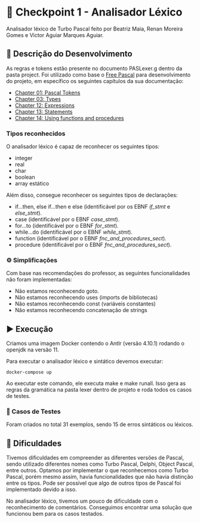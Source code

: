 # 🚩 Checkpoint 1 - Analisador Léxico

Analisador léxico de Turbo Pascal feito por Beatriz Maia, Renan Moreira Gomes e Victor Aguiar Marques Aguiar.

## 📝 Descrição do Desenvolvimento

As regras e tokens estão presente no documento PASLexer.g dentro da pasta project. Foi utilizado como base o [Free Pascal](https://www.freepascal.org/docs-html/current/ref/ref.html) para desenvolvimento do projeto, em específico os seguintes capítulos da sua documentação:
- [Chapter 01: Pascal Tokens](https://www.freepascal.org/docs-html/current/ref/refch1.html#x8-70001)
- [Chapter 03: Types](https://www.freepascal.org/docs-html/current/ref/refch3.html#x24-230003)
- [Chapter 12: Expressions](https://www.freepascal.org/docs-html/current/ref/ref.html)
- [Chapter 13: Statements](https://www.freepascal.org/docs-html/current/ref/refch13.html#x159-18300013)
- [Chapter 14: Using functions and procedures](https://www.freepascal.org/docs-html/current/ref/refch14.html#x175-19900014)

### Tipos reconhecidos

O analisador léxico é capaz de reconhecer os seguintes tipos:
- integer
- real
- char
- boolean
- array estático

Além disso, consegue reconhecer os seguintes tipos de declarações:
- if...then, else if...then e else (identificável por os EBNF *if_stmt* e *else_stmt*).
- case (identificável por o EBNF *case_stmt*).
- for...to (identificável por o EBNF *for_stmt*).
- while...do (identificável por o EBNF *while_stmt*).
- function (identificável por o EBNF *fnc_and_procedures_sect*).
- procedure (identificável por o EBNF *fnc_and_procedures_sect*).

### ⚙️ Simplificações

Com base nas recomendações do professor, as seguintes funcionalidades não foram implementadas:

- Não estamos reconhecendo goto.
- Não estamos reconhecendo uses (imports de bibliotecas)
- Não estamos reconhecendo const (variáveis constantes)
- Não estamos reconhecendo concatenação de strings

## ▶️ Execução

Criamos uma imagem Docker contendo o Antlr (versão 4.10.1) rodando o openjdk na versão 11.

Para executar o analisador léxico e sintático devemos executar:
```
docker-compose up
```

Ao executar este comando, ele executa make e make runall. Isso gera as regras da gramática na pasta lexer dentro de projeto e roda todos os casos de testes.

### 🧪 Casos de Testes

Foram criados no total 31 exemplos, sendo 15 de erros sintáticos ou léxicos. 

## 🤔 Dificuldades

Tivemos dificuldades em compreender as diferentes versões de Pascal, sendo utilizado diferentes nomes como Turbo Pascal, Delphi, Object Pascal, entre outros. Optamos por implementar o que reconhecemos como Turbo Pascal, porém mesmo assim, havia funcionalidades que não havia distinção entre os tipos. Pode ser possível que algo de outros tipos de Pascal foi implementado devido a isso. 

No analisador léxico, tivemos um pouco de dificuldade com o reconhecimento de comentários. Conseguimos encontrar uma solução que funcionou bem para os casos testados.
